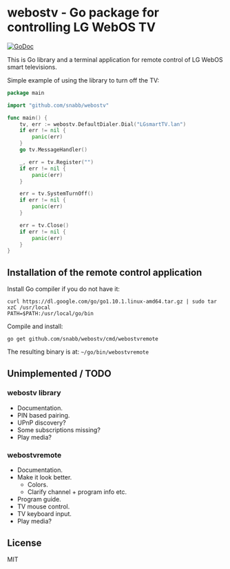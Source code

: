 webostv - Go package for controlling LG WebOS TV
================================================

[![GoDoc](https://godoc.org/github.com/snabb/webostv?status.svg)](https://godoc.org/github.com/snabb/webostv)

This is Go library and a terminal application for remote control of
LG WebOS smart televisions.

Simple example of using the library to turn off the TV:

```Go
package main

import "github.com/snabb/webostv"

func main() {
	tv, err := webostv.DefaultDialer.Dial("LGsmartTV.lan")
	if err != nil {
		panic(err)
	}
	go tv.MessageHandler()

	_, err = tv.Register("")
	if err != nil {
		panic(err)
	}

	err = tv.SystemTurnOff()
	if err != nil {
		panic(err)
	}

	err = tv.Close()
	if err != nil {
		panic(err)
	}
}
```

Installation of the remote control application
----------------------------------------------

Install Go compiler if you do not have it:
```
curl https://dl.google.com/go/go1.10.1.linux-amd64.tar.gz | sudo tar xzC /usr/local
PATH=$PATH:/usr/local/go/bin
```

Compile and install:
```
go get github.com/snabb/webostv/cmd/webostvremote
```
The resulting binary is at: `~/go/bin/webostvremote`


Unimplemented / TODO
--------------------

### webostv library

- Documentation.
- PIN based pairing.
- UPnP discovery?
- Some subscriptions missing?
- Play media? 

### webostvremote 

- Documentation.
- Make it look better.
  * Colors.
  * Clarify channel + program info etc.
- Program guide.
- TV mouse control.
- TV keyboard input.
- Play media?


License
-------

MIT
